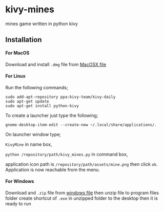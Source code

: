 # kivy-mines
mines game written in python kivy

## Installation

#### For MacOS
Download and install <code>.dmg</code> file from [MacOSX file](https://app.box.com/s/6h61od00dtmdul4q1bft5jhxxt5wu0sy)

#### For Linux
Run the following commands;
```
sudo add-apt-repository ppa:kivy-team/kivy-daily
sudo apt-get update
sudo apt-get install python-kivy
```
To create a launcher just type the following;
```
gnome-desktop-item-edit --create-new ~/.local/share/applications/.
```
On launcher window type;

<code>KivyMine</code> in name box, 

<code>python /repository/path/kivy_mines.py</code> in command box, 

application icon path is <code>/repository/path/assets/mine.png</code> then click <code>ok</code>. Application is now reachable from the menu.


#### For Windows
Download and <code>.zip</code> file from [windows file](https://app.box.com/s/b78uldtgi90nj1fyp2oz5pqcm8zbo6ee) then unzip file to program files folder create shortcut of <code>.exe</code> in unzipped folder to the desktop then it is ready to run
